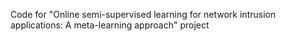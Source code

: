 Code for "Online semi-supervised learning for network intrusion applications: A meta-learning approach" project
